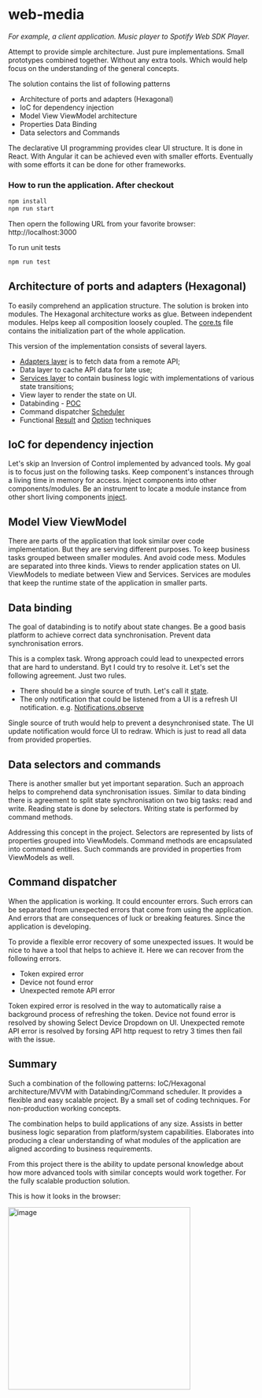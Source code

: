 # web-media
_For example, a client application. Music player to Spotify Web SDK Player._

Attempt to provide simple architecture. Just pure implementations. Small prototypes combined together. Without any extra tools.
Which would help focus on the understanding of the general concepts.

The solution contains the list of following patterns
- Architecture of ports and adapters (Hexagonal)
- IoC for dependency injection
- Model View ViewModel architecture
- Properties Data Binding
- Data selectors and Commands

The declarative UI programming provides clear UI structure. It is done in React. With Angular it can be achieved even with smaller efforts.
Eventually with some efforts it can be done for other frameworks.

### How to run the application. After checkout
```sh
npm install
npm run start
```
Then opern the following URL from your favorite browser: http://localhost:3000

To run unit tests
```sh
npm run test
```

## Architecture of ports and adapters (Hexagonal)
To easily comprehend an application structure. The solution is broken into modules. The Hexagonal architecture works as glue.
Between independent modules. Helps keep all composition loosely coupled. The [core.ts](src/app/core.ts) file contains the initialization part of the whole application.

This version of the implementation consists of several layers.

- [Adapters layer](src/app/adapter/spotify.ts#:~:text=SpotifyAdapter) is to fetch data from a remote API;
- Data layer to cache API data for late use;
- [Services layer](src/app/service/spotify.ts#:~:text=SpotifyService) to contain business logic with implementations of various state transitions;
- View layer to render the state on UI.
- Databinding - [POC](src/app/utils/databinding.ts#:~:text=Binding<T)
- Command dispatcher [Scheduler](src/app/utils/scheduler.ts)
- Functional [Result](src/app/utils/result.ts) and [Option](src/app/utils/option.ts) techniques

## IoC for dependency injection
Let's skip an Inversion of Control implemented by advanced tools. My goal is to focus just on the following tasks.
Keep component's instances through a living time in memory for access. Inject components into other components/modules.
Be an instrument to locate a module instance from other short living components [inject](src/app/utils/inject.ts).

## Model View ViewModel
There are parts of the application that look similar over code implementation. But they are serving different purposes.
To keep business tasks grouped between smaller modules. And avoid code mess. Modules are separated into three kinds.
Views to render application states on UI. ViewModels to mediate between View and Services. Services are modules that keep the
runtime state of the application in smaller parts.

## Data binding
The goal of databinding is to notify about state changes. Be a good basis platform to achieve correct data synchronisation.
Prevent data synchronisation errors.

This is a complex task. Wrong approach could lead to unexpected errors that are hard to understand. Byt I could try to resolve it.
Let's set the following agreement. Just two rules.

- There should be a single source of truth. Let's call it [state](src/app/utils/databinding.ts#:~:text=State<T>).
- The only notification that could be listened from a UI is a refresh UI notification. e.g. [Notifications.observe](src/app/views/homeView.ts#:~:text=Notifications.observe)

Single source of truth would help to prevent a desynchronised state.
The UI update notification would force UI to redraw. Which is just to read all data from provided properties.

## Data selectors and commands
There is another smaller but yet important separation. Such an approach helps to comprehend data synchronisation issues.
Similar to data binding there is agreement to split state synchronisation on two big tasks: read and write. Reading state
is done by selectors. Writing state is performed by command methods.

Addressing this concept in the project. Selectors are represented by lists of properties grouped into ViewModels.
Command methods are encapsulated into command entities. Such commands are provided in properties from ViewModels as well.

## Command dispatcher
When the application is working. It could encounter errors. Such errors can be separated from unexpected errors that come
from using the application. And errors that are consequences of luck or breaking features. Since the application is developing.

To provide a flexible error recovery of some unexpected issues. It would be nice to have a tool that helps to achieve it.
Here we can recover from the following errors.

- Token expired error
- Device not found error
- Unexpected remote API error

Token expired error is resolved in the way to automatically raise a background process of refreshing the token.
Device not found error is resolved by showing Select Device Dropdown on UI.
Unexpected remote API error is resolved by forsing API http request to retry 3 times then fail with the issue.

## Summary
Such a combination of the following patterns: IoC/Hexagonal architecture/MVVM with Databinding/Command scheduler.
It provides a flexible and easy scalable project. By a small set of coding techniques. For non-production working concepts.

The combination helps to build applications of any size. Assists in better business logic separation from platform/system
capabilities. Elaborates into producing a clear understanding of what modules of the application are aligned according to
business requirements.

From this project there is the ability to update personal knowledge about how more advanced tools with similar concepts
would work together. For the fully scalable production solution.

This is how it looks in the browser:

<img width="370" alt="image" src="https://user-images.githubusercontent.com/4933561/213888715-e965c81f-339b-48f7-95fb-f5af5bd3877d.png">


